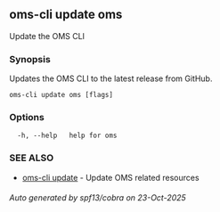 ## oms-cli update oms

Update the OMS CLI

### Synopsis

Updates the OMS CLI to the latest release from GitHub.

```
oms-cli update oms [flags]
```

### Options

```
  -h, --help   help for oms
```

### SEE ALSO

* [oms-cli update](oms-cli_update.md)	 - Update OMS related resources

###### Auto generated by spf13/cobra on 23-Oct-2025
